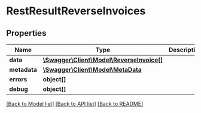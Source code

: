 # RestResultReverseInvoices

## Properties

 Name         | Type                                                            | Description | Notes      
--------------|-----------------------------------------------------------------|-------------|------------
 **data**     | [**\Swagger\Client\Model\ReverseInvoice[]**](ReverseInvoice.md) |             | [optional] 
 **metadata** | [**\Swagger\Client\Model\MetaData**](MetaData.md)               |             | [optional] 
 **errors**   | **object[]**                                                    |             | [optional] 
 **debug**    | **object[]**                                                    |             | [optional] 

[[Back to Model list]](../../README.md#documentation-for-models) [[Back to API list]](../../README.md#documentation-for-api-endpoints) [[Back to README]](../../README.md)



